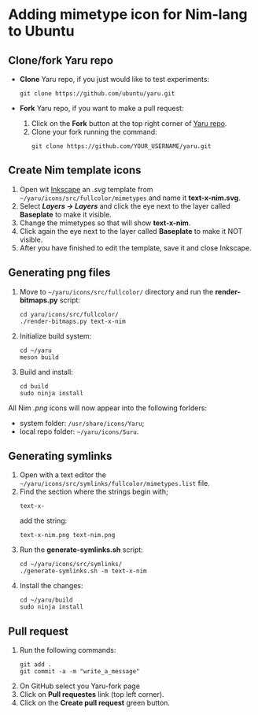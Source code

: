 # Adding mimetype icon for Nim-lang to Ubuntu

## Clone/fork Yaru repo

* **Clone** Yaru repo, if you just would like to test experiments:

	```
	git clone https://github.com/ubuntu/yaru.git
	```
* **Fork** Yaru repo, if you want to make a pull request:
	1. Click on the **Fork** button at the top right corner of [Yaru repo](https://github.com/ubuntu/yaru).
	2. Clone your fork running the command:
		```
		git clone https://github.com/YOUR_USERNAME/yaru.git
		```

## Create Nim template icons

1. Open wit [Inkscape](https://inkscape.org) an *.svg* template from `~/yaru/icons/src/fullcolor/mimetypes` and name it **text-x-nim.svg**.
1. Select ***Layers → Layers*** and click the eye next to the layer called **Baseplate** to make it visible.
1. Change the mimetypes so that will show **text-x-nim**.
1. Click again the eye next to the layer called **Baseplate** to make it NOT visible.
1. After you have finished to edit the template, save it and close Inkscape.

## Generating png files

1. Move to `~/yaru/icons/src/fullcolor/` directory and run the **render-bitmaps.py** script:
	```
	cd yaru/icons/src/fullcolor/
	./render-bitmaps.py text-x-nim
	```
1. Initialize build system:
	```
	cd ~/yaru
	meson build
	```
1. Build and install:
	```
	cd build
	sudo ninja install
	```
All Nim *.png* icons will now appear into the following forlders:
* system folder: `/usr/share/icons/Yaru`;
* local repo folder: `~/yaru/icons/Suru`.

## Generating symlinks

1. Open with a text editor the `~/yaru/icons/src/symlinks/fullcolor/mimetypes.list` file.
1. Find the section where the strings begin with;
	```
	text-x-
	```
	add the string:
	```
	text-x-nim.png text-nim.png
	```
1. Run the **generate-symlinks.sh** script:
	```
	cd ~/yaru/icons/src/symlinks/
	./generate-symlinks.sh -m text-x-nim
	```
1. Install the changes:
	```
	cd ~/yaru/build
	sudo ninja install
	```

## Pull request

1. Run the following commands:
	```
	git add .
	git commit -a -m "write_a_message"
	```
1. On GitHub select you Yaru-fork page
1. Click on **Pull requestes** link (top left corner).
1. Click on the **Create pull request** green button.
